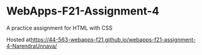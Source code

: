 # WebApps-F21-Assignment-4
A practice assignment for HTML with CSS

Hosted at<https://44-563-webapps-f21.github.io/webapps-f21-assignment-4-NarendraUnnava/>